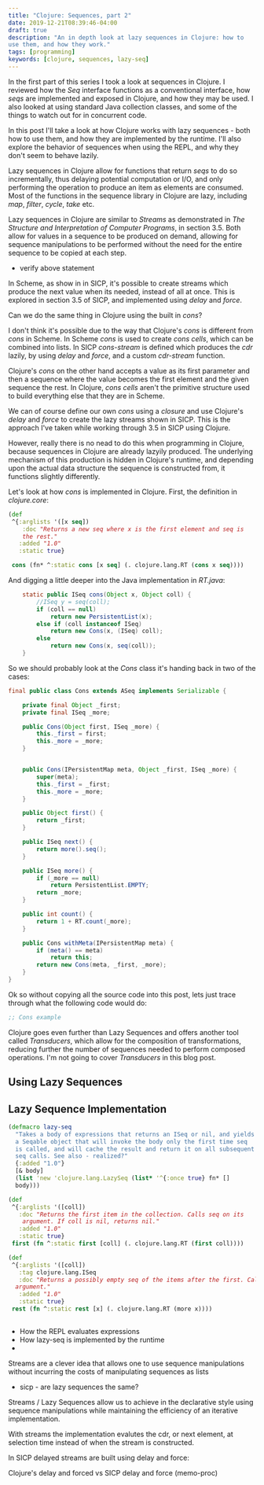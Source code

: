 ```yaml
---
title: "Clojure: Sequences, part 2"
date: 2019-12-21T08:39:46-04:00
draft: true
description: "An in depth look at lazy sequences in Clojure: how to
use them, and how they work."
tags: [programming]
keywords: [clojure, sequences, lazy-seq]
---
```


In the first part of this series I took a look at sequences in
Clojure.  I reviewed how the *Seq* interface functions as a
conventional interface, how *seqs* are implemented and exposed in
Clojure, and how they may be used.  I also looked at using standard
Java collection classes, and some of the things to watch out for in
concurrent code.

In this post I'll take a look at how Clojure works with lazy
sequences - both how to use them, and how they are implemented by the
runtime.  I'll also explore the behavior of sequences when using the
REPL, and why they don't seem to behave lazily.

Lazy sequences in Clojure allow for functions that return *seqs* to do
so incrementally, thus delaying potential computation or I/O, and only
performing the operation to produce an item as elements are consumed.
Most of the functions in the sequence library in Clojure are lazy,
including *map*, *filter*, *cycle*, *take* etc.

Lazy sequences in Clojure are similar to *Streams* as demonstrated in
*The Structure and Interpretation of Computer Programs*, in section
3.5.  Both allow for values in a sequence to be produced on demand,
allowing for sequence manipulations to be performed without the need
for the entire sequence to be copied at each step.

* verify above statement

In Scheme, as show in in SICP, it's possible to create streams which
produce the next value when its needed, instead of all at once.  This
is explored in section 3.5 of SICP, and implemented using *delay* and
*force*.

Can we do the same thing in Clojure using the built in *cons*?

I don't think it's possible due to the way that Clojure's *cons* is
different from *cons* in Scheme.  In Scheme *cons* is used to create
*cons cells*, which can be combined into lists.  In SICP *cons-stream*
is defined which produces the *cdr* lazily, by using *delay* and
*force*, and a custom *cdr-stream* function.

Clojure's *cons* on the other hand accepts a value as its first
parameter and then a sequence where the value becomes the first
element and the given sequence the rest.  In Clojure, *cons cells*
aren't the primitive structure used to build everything else that they
are in Scheme.

We can of course define our own *cons* using a *closure* and use
Clojure's *delay* and *force* to create the lazy streams shown in
SICP.  This is the approach I've taken while working through 3.5 in
SICP using Clojure.

However, really there is no nead to do this when programming in
Clojure, because sequences in Clojure are already lazyily produced.
The underlying mechanism of this production is hidden in Clojure's
runtime, and depending upon the actual data structure the sequence is
constructed from, it functions slightly differently.





Let's look at how *cons* is implemented in Clojure.  First, the
definition in *clojure.core*:

```Clojure
(def
 ^{:arglists '([x seq])
    :doc "Returns a new seq where x is the first element and seq is
    the rest."
   :added "1.0"
   :static true}

 cons (fn* ^:static cons [x seq] (. clojure.lang.RT (cons x seq))))
```

And digging a little deeper into the Java implementation in *RT.java*:

```Java
    static public ISeq cons(Object x, Object coll) {
        //ISeq y = seq(coll);
        if (coll == null)
            return new PersistentList(x);
        else if (coll instanceof ISeq)
            return new Cons(x, (ISeq) coll);
        else
            return new Cons(x, seq(coll));
    }
```

So we should probably look at the *Cons* class it's handing back in
two of the cases:

```Java
final public class Cons extends ASeq implements Serializable {

    private final Object _first;
    private final ISeq _more;

    public Cons(Object first, ISeq _more) {
        this._first = first;
        this._more = _more;
    }


    public Cons(IPersistentMap meta, Object _first, ISeq _more) {
        super(meta);
        this._first = _first;
        this._more = _more;
    }

    public Object first() {
        return _first;
    }

    public ISeq next() {
        return more().seq();
    }

    public ISeq more() {
        if (_more == null)
            return PersistentList.EMPTY;
        return _more;
    }

    public int count() {
        return 1 + RT.count(_more);
    }

    public Cons withMeta(IPersistentMap meta) {
        if (meta() == meta)
            return this;
        return new Cons(meta, _first, _more);
    }
}
```

Ok so without copying all the source code into this post, lets just
trace through what the following code would do:

```Clojure
;; Cons example
```


Clojure goes even further than Lazy Sequences and offers another tool
called *Transducers*, which allow for the composition of
transformations, reducing further the number of sequences needed to
perform composed operations.  I'm not going to cover *Transducers* in
this blog post.

## Using Lazy Sequences




## Lazy Sequence Implementation


```Clojure
(defmacro lazy-seq
  "Takes a body of expressions that returns an ISeq or nil, and yields
  a Seqable object that will invoke the body only the first time seq
  is called, and will cache the result and return it on all subsequent
  seq calls. See also - realized?"
  {:added "1.0"}
  [& body]
  (list 'new 'clojure.lang.LazySeq (list* '^{:once true} fn* []
  body)))

(def
 ^{:arglists '([coll])
   :doc "Returns the first item in the collection. Calls seq on its
    argument. If coll is nil, returns nil."
   :added "1.0"
   :static true}
 first (fn ^:static first [coll] (. clojure.lang.RT (first coll))))

(def
 ^{:arglists '([coll])
   :tag clojure.lang.ISeq
   :doc "Returns a possibly empty seq of the items after the first. Calls seq on its
  argument."
   :added "1.0"
   :static true}  
 rest (fn ^:static rest [x] (. clojure.lang.RT (more x))))
 

```  



* How the REPL evaluates expressions
* How lazy-seq is implemented by the runtime
* 


Streams are a clever idea that allows one to use sequence manipulations without incurring the costs of manipulating sequences as lists

 - sicp - are lazy sequences the same?


Streams / Lazy Sequences allow us to achieve in the declarative style using sequence manipulations while maintaining the efficiency of an iterative implementation.

With streams the implementation evalutes the cdr, or next element, at selection time instead of when the stream is constructed.

In SICP delayed streams are built using delay and force:

Clojure's delay and forced vs SICP delay and force (memo-proc)


